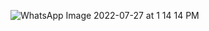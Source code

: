 ![WhatsApp Image 2022-07-27 at 1 14 14 PM](https://user-images.githubusercontent.com/93796400/181223094-4a719e6d-b87b-482b-beef-fc03295ec0c2.jpeg)
